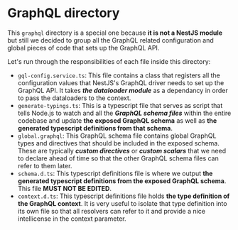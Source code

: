 # GraphQL directory

This `graphql` directory is a special one because **it is not a NestJS module** but still we decided to group all the GraphQL related configuration and global pieces of code that sets up the GraphQL API.

Let's run through the responsibilities of each file inside this directory:

- `gql-config.service.ts`: This file contains a class that registers all the configuration values that NestJS's GraphQL driver needs to set up the GraphQL API. It takes **_the dataloader module_** as a dependancy in order to pass the dataloaders to the context.
- `generate-typings.ts`: This is a typescript file that serves as script that tells Node.js to watch and all the **_GraphQL schema files_** within the entire codebase and update **the exposed GraphQL schema** as well as **the generated typescript definitions from that schema**.
- `global.graphql`: This GraphQL schema file contains global GraphQL types and directives that should be included in the exposed schema. These are typically **_custom directives_** or **_custom scalars_** that we need to declare ahead of time so that the other GraphQL schema files can refer to them later.
- `schema.d.ts`: This typescript definitions file is where we output **the generated typescript definitions from the exposed GraphQL schema**. This file **MUST NOT BE EDITED**.
- `context.d.ts`: This typescript definitions file holds **the type definition of the GraphQL context**. It is very useful to isolate that type definition into its own file so that all resolvers can refer to it and provide a nice intellicense in the context parameter.
